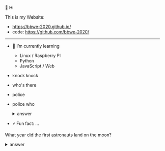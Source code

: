 👋 Hi 

This is my Website:

- https://bbwe-2020.github.io/
- code: https://github.com/bbwe-2020/

---

- 🌱 I’m currently learning
    - Linux / Raspberry PI
    - Python
    - JavaScript / Web
- knock knock
- who's there
- police
- police who

  <details>
    <summary>answer</summary>

  police let me in it's cold out here
  
- ⚡ Fun fact: ...

What year did the first astronauts land on the moon?

<details>
  <summary>answer</summary>

Apollo 11 was the spaceflight that landed the first humans on the Moon, Americans Neil Armstrong and Buzz Aldrin, on July 20, 1969, at 20:18 UTC. Armstrong became the first to step onto the lunar surface six hours later on July 21 at 02:56 UTC.

  
</details>

<!---
bbwe-2020/bbwe-2020 is a ✨ special ✨ repository because its `README.md` (this file) appears on your GitHub profile.
You can click the Preview link to take a look at your changes.
--->
